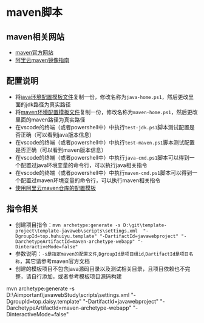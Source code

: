 # maven脚本

## maven相关网站

- [maven官方网站](https://maven.apache.org/)
- [阿里云maven镜像指南](https://developer.aliyun.com/mvn/guide)

## 配置说明

- 将[java环境配置模板文件](./java-home-template.ps1)复制一份，修改名称为`java-home.ps1`，然后更改里面的jdk路径为真实路径
- 将[maven环境配置模板文件](./maven-home-template.ps1)复制一份，修改名称为`maven-home.ps1`，然后更改里面的maven路径为真实路径
- 在vscode的终端（或者powershell中）中执行`test-jdk.ps1`脚本测试配置是否正确（可以看到java版本信息）
- 在vscode的终端（或者powershell中）中执行`test-maven.ps1`脚本测试配置是否正确（可以看到maven版本信息）
- 在vscode的终端（或者powershell中）中执行`java-cmd.ps1`脚本可以得到一个配置过java环境变量的命令行，可以执行java相关指令
- 在vscode的终端（或者powershell中）中执行`maven-cmd.ps1`脚本可以得到一个配置过maven环境变量的命令行，可以执行maven相关指令
- [使用阿里云maven仓库的配置模板](./settings.xml)

## 指令相关

- 创建项目指令：`mvn archetype:generate -s D:\git\template-project\template-javaweb\scripts\settings.xml  "-DgroupId=top.huhuiyu.template" "-DartifactId=javawebproject" "-DarchetypeArtifactId=maven-archetype-webapp" "-DinteractiveMode=false"`
- 参数说明：`-s是指定maven的配置文件`,`DgroupId是项目组id`,`DartifactId是项目名称`，其它请参考maven官方文档
- 创建的模板项目不包含java源码目录以及测试相关目录，且项目依赖也不完整，请自行添加，或者参考模板项目源码构建


mvn archetype:generate -s D:\Aimportant\javawebStudy\scripts\settings.xml "-DgroupId=top.daisy.template" "-DartifactId=javawebproject" "-DarchetypeArtifactId=maven-archetype-webapp" "-DinteractiveMode=false"